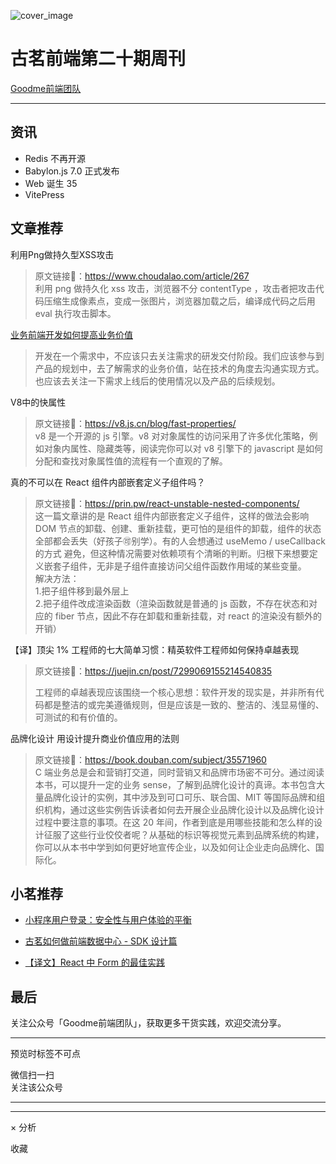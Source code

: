 ![cover_image](https://mmbiz.qpic.cn/sz_mmbiz_jpg/TpB2QHJbiaicEcrmGQDRJE7MqDczM0sTv2icZlPficq7iaJqbia59AvYRcNcFOuJtFiadQJQntdRXwWvmy4QleGJVkMXA/0?wx_fmt=jpeg)

#  古茗前端第二十期周刊

[ Goodme前端团队 ](javascript:void\(0\);)

__ _ _ _ _

##  资讯

  * Redis 不再开源 
  * Babylon.js 7.0 正式发布 
  * Web 诞生 35 
  * VitePress 

##  文章推荐

利用Png做持久型XSS攻击

> 原文链接🔗：https://www.choudalao.com/article/267  
>  利用 png 做持久化 xss 攻击，浏览器不分 contentType
> ，攻击者把攻击代码压缩生成像素点，变成一张图片，浏览器加载之后，编译成代码之后用 eval 执行攻击脚本。

[ 业务前端开发如何提高业务价值
](https://mp.weixin.qq.com/s?__biz=Mzg4NTk4MjI3NA==&mid=2247488268&idx=1&sn=4d8fae982ca5569d179ac531f46a03c7&scene=21#wechat_redirect)

>
> 开发在一个需求中，不应该只去关注需求的研发交付阶段。我们应该参与到产品的规划中，去了解需求的业务价值，站在技术的角度去沟通实现方式。也应该去关注一下需求上线后的使用情况以及产品的后续规划。

V8中的快属性

> 原文链接🔗：https://v8.js.cn/blog/fast-properties/  
>  v8 是一个开源的 js 引擎。v8 对对象属性的访问采用了许多优化策略，例如对象内属性、隐藏类等，阅读完你可以对 v8 引擎下的
> javascript 是如何分配和查找对象属性值的流程有一个直观的了解。

真的不可以在 React 组件内部嵌套定义子组件吗？

> 原文链接🔗：https://prin.pw/react-unstable-nested-components/  
>  这一篇文章讲的是 React 组件内部嵌套定义子组件，这样的做法会影响 DOM
> 节点的卸载、创建、重新挂载，更可怕的是组件的卸载，组件的状态全部都会丢失（好孩子🉑️别学）。有的人会想通过 useMemo / useCallback
> 的方式 避免，但这种情况需要对依赖项有个清晰的判断。归根下来想要定义嵌套子组件，无非是子组件直接访问父组件函数作用域的某些变量。  
>  解决方法：  
>  1.把子组件移到最外层上  
>  2.把子组件改成渲染函数（渲染函数就是普通的 js 函数，不存在状态和对应的 fiber 节点，因此不存在卸载和重新挂载，对 react
> 的渲染没有额外的开销）

【译】顶尖 1% 工程师的七大简单习惯：精英软件工程师如何保持卓越表现

> 原文链接🔗：https://juejin.cn/post/7299069155214540835  
>
> 工程师的卓越表现应该围绕一个核心思想：软件开发的现实是，并非所有代码都是整洁的或完美遵循规则，但是应该是一致的、整洁的、浅显易懂的、可测试的和有价值的。

品牌化设计 用设计提升商业价值应用的法则

> 原文链接🔗：https://book.douban.com/subject/35571960  
>  C 端业务总是会和营销打交道，同时营销又和品牌市场密不可分。通过阅读本书，可以提升一定的业务
> sense，了解到品牌化设计的真谛。本书包含大量品牌化设计的实例，其中涉及到可口可乐、联合国、MIT
> 等国际品牌和组织机构，通过这些实例告诉读者如何去开展企业品牌化设计以及品牌化设计过程中要注意的事项。在这 20
> 年间，作者到底是用哪些技能和怎么样的设计征服了这些行业佼佼者呢？从基础的标识等视觉元素到品牌系统的构建，你可以从本书中学到如何更好地宣传企业，以及如何让企业走向品牌化、国际化。

##  小茗推荐

  * [ 小程序用户登录：安全性与用户体验的平衡 ](https://mp.weixin.qq.com/s?__biz=Mzg4OTkwMTY3Mg==&mid=2247485469&idx=1&sn=00c61ee5791d668d932c0912e115a230&chksm=cfe58f1af892060c48ec91da4a04ed0591dd2dfa60969a1b04dba67a789b52648e4496d0887f&token=383100927&lang=zh_CN&scene=21#wechat_redirect)

  * [ 古茗如何做前端数据中心 - SDK 设计篇 ](https://mp.weixin.qq.com/s?__biz=Mzg4OTkwMTY3Mg==&mid=2247485513&idx=1&sn=547fbe2162874b1dc734ca8716c542eb&chksm=cfe58f4ef8920658b7b0956f5cb464e0bbf400f18aa09167846922a1ce8df01312e272b004a0&token=383100927&lang=zh_CN&scene=21#wechat_redirect)

  * [ 【译文】React 中 Form 的最佳实践 ](https://mp.weixin.qq.com/s?__biz=Mzg4OTkwMTY3Mg==&mid=2247485496&idx=1&sn=463f6ab376c614c10196f50101463132&chksm=cfe58f3ff8920629e73b7e70c9ee3549b186a9dded4b0a78278fc4460d006a306b103fd46672&token=383100927&lang=zh_CN&scene=21#wechat_redirect)

##  最后

关注公众号「Goodme前端团队」，获取更多干货实践，欢迎交流分享。

* * *

  

预览时标签不可点

微信扫一扫  
关注该公众号





****



****



×  分析

  收藏

